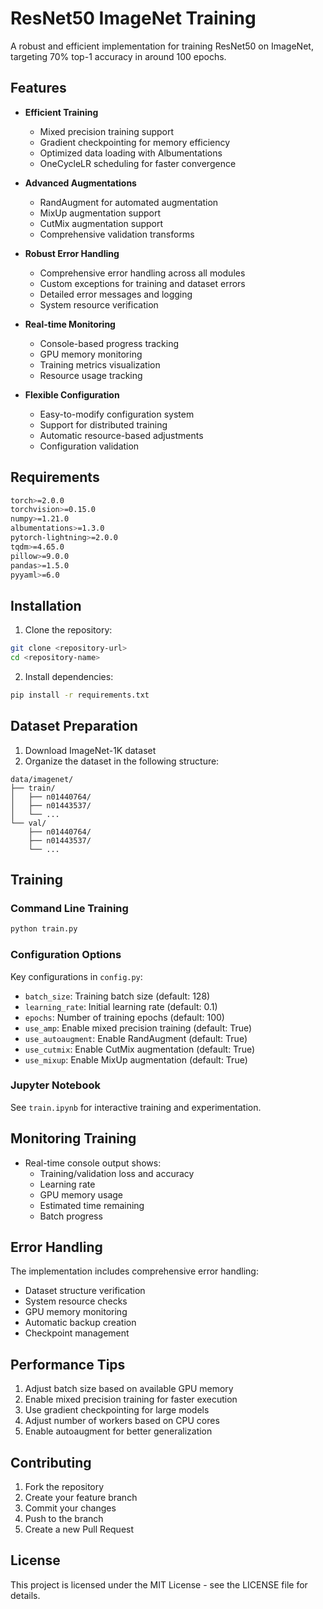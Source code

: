 # ResNet50 ImageNet Training

A robust and efficient implementation for training ResNet50 on ImageNet, targeting 70% top-1 accuracy in around 100 epochs.

## Features

- **Efficient Training**
  - Mixed precision training support
  - Gradient checkpointing for memory efficiency
  - Optimized data loading with Albumentations
  - OneCycleLR scheduling for faster convergence

- **Advanced Augmentations**
  - RandAugment for automated augmentation
  - MixUp augmentation support
  - CutMix augmentation support
  - Comprehensive validation transforms

- **Robust Error Handling**
  - Comprehensive error handling across all modules
  - Custom exceptions for training and dataset errors
  - Detailed error messages and logging
  - System resource verification

- **Real-time Monitoring**
  - Console-based progress tracking
  - GPU memory monitoring
  - Training metrics visualization
  - Resource usage tracking

- **Flexible Configuration**
  - Easy-to-modify configuration system
  - Support for distributed training
  - Automatic resource-based adjustments
  - Configuration validation

## Requirements

```bash
torch>=2.0.0
torchvision>=0.15.0
numpy>=1.21.0
albumentations>=1.3.0
pytorch-lightning>=2.0.0
tqdm>=4.65.0
pillow>=9.0.0
pandas>=1.5.0
pyyaml>=6.0
```

## Installation

1. Clone the repository:
```bash
git clone <repository-url>
cd <repository-name>
```

2. Install dependencies:
```bash
pip install -r requirements.txt
```

## Dataset Preparation

1. Download ImageNet-1K dataset
2. Organize the dataset in the following structure:
```
data/imagenet/
├── train/
│   ├── n01440764/
│   ├── n01443537/
│   └── ...
└── val/
    ├── n01440764/
    ├── n01443537/
    └── ...
```

## Training

### Command Line Training

```bash
python train.py
```

### Configuration Options

Key configurations in `config.py`:
- `batch_size`: Training batch size (default: 128)
- `learning_rate`: Initial learning rate (default: 0.1)
- `epochs`: Number of training epochs (default: 100)
- `use_amp`: Enable mixed precision training (default: True)
- `use_autoaugment`: Enable RandAugment (default: True)
- `use_cutmix`: Enable CutMix augmentation (default: True)
- `use_mixup`: Enable MixUp augmentation (default: True)

### Jupyter Notebook

See `train.ipynb` for interactive training and experimentation.

## Monitoring Training

- Real-time console output shows:
  - Training/validation loss and accuracy
  - Learning rate
  - GPU memory usage
  - Estimated time remaining
  - Batch progress

## Error Handling

The implementation includes comprehensive error handling:
- Dataset structure verification
- System resource checks
- GPU memory monitoring
- Automatic backup creation
- Checkpoint management

## Performance Tips

1. Adjust batch size based on available GPU memory
2. Enable mixed precision training for faster execution
3. Use gradient checkpointing for large models
4. Adjust number of workers based on CPU cores
5. Enable autoaugment for better generalization

## Contributing

1. Fork the repository
2. Create your feature branch
3. Commit your changes
4. Push to the branch
5. Create a new Pull Request

## License

This project is licensed under the MIT License - see the LICENSE file for details. 